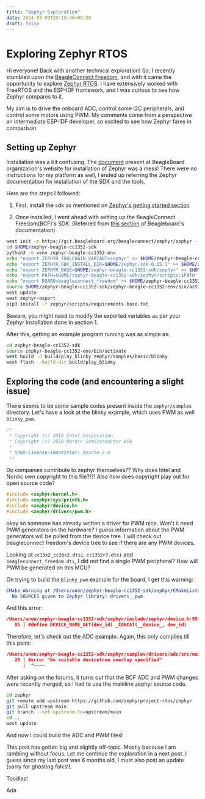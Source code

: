 ```yaml
---
title: "Zephyr Exploration"
date: 2024-08-09T20:15:46+05:30
draft: false
---
```


# Exploring Zephyr RTOS

Hi everyone! Back with another technical exploration! So, I recently stumbled upon the [BeagleConnect Freedom](https://www.beagleboard.org/boards/beagleconnect-freedom), and with it came the opportunity to explore [Zephyr RTOS](https://www.zephyrproject.org/). I have extensively worked with FreeRTOS and the ESP-IDF framework, and I was curious to see how Zephyr compares to it.

My aim is to drive the onboard ADC, control some I2C peripherals, and control some motors using PWM. My comments come from a perspective an intermediate ESP-IDF developer, so excited to see how Zephyr fares in comparison.

## Setting up Zephyr

Installation was a bit confusing. The [document](https://docs.beagleboard.org/latest/boards/beagleconnect/freedom/demos-and-tutorials/using-zephyr.html) present at BeagleBoard organization's website for installation of Zephyr was a mess! There were no instructions for my platform as well, I ended up referring the Zephyr documentation for installation of the SDK and the tools.

Here are the steps I followed:

1. First, install the sdk as mentioned on [Zephyr's getting started section](https://docs.zephyrproject.org/latest/develop/getting_started/index.html)

2. Once installed, I went ahead with setting up the BeagleConnect Freedom(BCF)'s SDK. (Referred from [this section](https://docs.beagleboard.org/latest/boards/beagleplay/demos-and-tutorials/zephyr-cc1352-development.html#beagleplay-zephyr-development-setup) of Beagleboard's documentation)

```bash
west init -m https://git.beagleboard.org/beagleconnect/zephyr/zephyr --mr sdk zephyr-beagle-cc1352-sdk
cd $HOME/zephyr-beagle-cc1352-sdk
python3 -m venv zephyr-beagle-cc1352-env
echo "export ZEPHYR_TOOLCHAIN_VARIANT=zephyr" >> $HOME/zephyr-beagle-cc1352-sdk/zephyr-beagle-cc1352-env/bin/activate
echo "export ZEPHYR_SDK_INSTALL_DIR=$HOME/zephyr-sdk-0.15.1" >> $HOME/zephyr-beagle-cc1352-sdk/zephyr-beagle-cc1352-env/bin/activate
echo "export ZEPHYR_BASE=$HOME/zephyr-beagle-cc1352-sdk/zephyr" >> $HOME/zephyr-beagle-cc1352-sdk/zephyr-beagle-cc1352-env/bin/activate
echo 'export PATH=$HOME/zephyr-beagle-cc1352-sdk/zephyr/scripts:$PATH' >> $HOME/zephyr-beagle-cc1352-sdk/zephyr-beagle-cc1352-env/bin/activate
echo "export BOARD=beagleconnect_freedom" >> $HOME/zephyr-beagle-cc1352-sdk/zephyr-beagle-cc1352-env/bin/activate
source $HOME/zephyr-beagle-cc1352-sdk/zephyr-beagle-cc1352-env/bin/activate
west update
west zephyr-export
pip3 install -r zephyr/scripts/requirements-base.txt
```

Beware, you might need to modify the exported variables as per your Zephyr installation done in section 1.

After this, getting an example program running was as simple as:

```bash
cd zephyr-beagle-cc1352-sdk
source zephyr-beagle-cc1352-env/bin/activate
west build -d build/play_blinky zephyr/samples/basic/blinky
west flash --build-dir build/play_blinky
```

## Exploring the code (and encountering a slight issue)

There seems to be some sample codes present inside the `zephyr/samples` directory. Let's have a look at the blinky example, which uses PWM as well `blinky_pwm`. 

```cpp
/*
 * Copyright (c) 2016 Intel Corporation
 * Copyright (c) 2020 Nordic Semiconductor ASA
 *
 * SPDX-License-Identifier: Apache-2.0
 */
```

Do companies contribute to zephyr themselves?? Why does Intel and Nordic own copyright to this file?!?! Also how does copyright play out for open source code?

```cpp
#include <zephyr/kernel.h>
#include <zephyr/sys/printk.h>
#include <zephyr/device.h>
#include <zephyr/drivers/pwm.h>
```

okay so someone has already written a driver for PWM nice. Won't it need PWM generators on the hardware? I guess information about the PWM generators will be pulled from the device tree. I will check out beagleconnect freedom's device tree to see if there are any PWM devices.

Looking at `cc13x2_cc26x2.dtsi`, `cc1352r7.dtsi` and `beagleconnect_freedom.dts`, I did not find a single PWM peripheral? How will PWM be generated on this MCU? 

On trying to build the `blinky_pwm` example for the board, I get this warning:

```cmake
CMake Warning at /Users/anon/zephyr-beagle-cc1352-sdk/zephyr/CMakeLists.txt:870 (message):
  No SOURCES given to Zephyr library: drivers__pwm
```

And this error:

```cmake
/Users/anon/zephyr-beagle-cc1352-sdk/zephyr/include/zephyr/device.h:85:41: error: '__device_dts_ord_DT_N_ALIAS_pwm_led0_P_pwms_IDX_0_PH_ORD' undeclared here (not in a function)
   85 | #define DEVICE_NAME_GET(dev_id) _CONCAT(__device_, dev_id)
```

Therefore, let's check out the ADC example. Again, this only compiles till this point:

```cmake
/Users/anon/zephyr-beagle-cc1352-sdk/zephyr/samples/drivers/adc/src/main.c:20:2: error: #error "No suitable devicetree overlay specified"
   20 | #error "No suitable devicetree overlay specified"
      |  ^~~~~
```

After asking on the forums, it turns out that the BCF ADC and PWM changes were recently merged, so I had to use the mainline zephyr source code. 

```bash
cd zephyr
git remote add upstream https://github.com/zephyrproject-rtos/zephyr
git pull upstream main
git branch --set-upstream-to=upstream/main
cd ..
west update
```

And now I could build the ADC and PWM files!

This post has gotten big and slightly off-topic. Mostly because I am rambling without focus. Let me continue the exploration in a next post. I guess since my last post was 6 months old, I must also post an update (sorry for ghosting folks!).

Toodles!

Ada